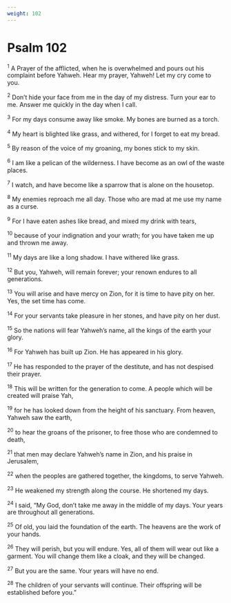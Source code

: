 ```yaml
---
weight: 102
---
```


# Psalm 102

<sup>1</sup> A Prayer of the afflicted, when he is overwhelmed and pours out his complaint before Yahweh. Hear my prayer, Yahweh! Let my cry come to you. 

<sup>2</sup> Don’t hide your face from me in the day of my distress. Turn your ear to me. Answer me quickly in the day when I call. 

<sup>3</sup> For my days consume away like smoke. My bones are burned as a torch. 

<sup>4</sup> My heart is blighted like grass, and withered, for I forget to eat my bread. 

<sup>5</sup> By reason of the voice of my groaning, my bones stick to my skin. 

<sup>6</sup> I am like a pelican of the wilderness. I have become as an owl of the waste places. 

<sup>7</sup> I watch, and have become like a sparrow that is alone on the housetop. 

<sup>8</sup> My enemies reproach me all day. Those who are mad at me use my name as a curse. 

<sup>9</sup> For I have eaten ashes like bread, and mixed my drink with tears, 

<sup>10</sup> because of your indignation and your wrath; for you have taken me up and thrown me away. 

<sup>11</sup> My days are like a long shadow. I have withered like grass. 

<sup>12</sup> But you, Yahweh, will remain forever; your renown endures to all generations. 

<sup>13</sup> You will arise and have mercy on Zion, for it is time to have pity on her. Yes, the set time has come. 

<sup>14</sup> For your servants take pleasure in her stones, and have pity on her dust. 

<sup>15</sup> So the nations will fear Yahweh’s name, all the kings of the earth your glory. 

<sup>16</sup> For Yahweh has built up Zion. He has appeared in his glory. 

<sup>17</sup> He has responded to the prayer of the destitute, and has not despised their prayer. 

<sup>18</sup> This will be written for the generation to come. A people which will be created will praise Yah, 

<sup>19</sup> for he has looked down from the height of his sanctuary. From heaven, Yahweh saw the earth, 

<sup>20</sup> to hear the groans of the prisoner, to free those who are condemned to death, 

<sup>21</sup> that men may declare Yahweh’s name in Zion, and his praise in Jerusalem, 

<sup>22</sup> when the peoples are gathered together, the kingdoms, to serve Yahweh. 

<sup>23</sup> He weakened my strength along the course. He shortened my days. 

<sup>24</sup> I said, “My God, don’t take me away in the middle of my days. Your years are throughout all generations. 

<sup>25</sup> Of old, you laid the foundation of the earth. The heavens are the work of your hands. 

<sup>26</sup> They will perish, but you will endure. Yes, all of them will wear out like a garment. You will change them like a cloak, and they will be changed. 

<sup>27</sup> But you are the same. Your years will have no end. 

<sup>28</sup> The children of your servants will continue. Their offspring will be established before you.” 


